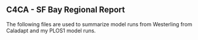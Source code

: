 ## C4CA - SF Bay Regional Report 

The following files are used to summarize model runs from Westerling from Caladapt and my PLOS1 model runs. 
